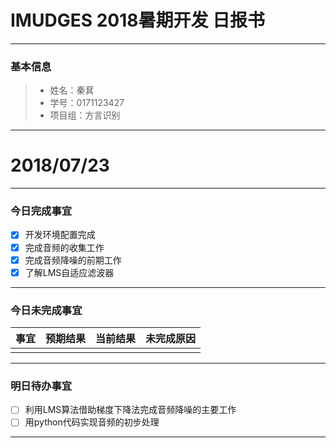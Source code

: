 # IMUDGES 2018暑期开发 日报书
-------


### 基本信息
> * 姓名：秦萁
> * 学号：0171123427
> * 项目组：方言识别

-------


# 2018/07/23

-------

### 今日完成事宜
- [x]  开发环境配置完成
- [x]  完成音频的收集工作
- [x]  完成音频降噪的前期工作
- [x]  了解LMS自适应滤波器

-----
### 今日未完成事宜


| 事宜     |预期结果| 当前结果  | 未完成原因   | 
| --------   | -----:  | -----:  | :----:  |
|    |   |   |   |


------
### 明日待办事宜
- [ ] 利用LMS算法借助梯度下降法完成音频降噪的主要工作
- [ ] 用python代码实现音频的初步处理
-------
